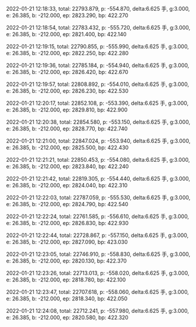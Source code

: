 2022-01-21 12:18:33, total: 22793.879, p: -554.870, delta:6.625 手, g:3.000, e: 26.385, b: -212.000, ep: 2823.290, bp: 422.270

2022-01-21 12:18:54, total: 22783.432, p: -555.720, delta:6.625 手, g:3.000, e: 26.385, b: -212.000, ep: 2821.400, bp: 422.140

2022-01-21 12:19:15, total: 22790.855, p: -555.990, delta:6.625 手, g:3.000, e: 26.385, b: -212.000, ep: 2822.250, bp: 422.280

2022-01-21 12:19:36, total: 22785.184, p: -554.940, delta:6.625 手, g:3.000, e: 26.385, b: -212.000, ep: 2826.420, bp: 422.670

2022-01-21 12:19:57, total: 22808.892, p: -554.010, delta:6.625 手, g:3.000, e: 26.385, b: -212.000, ep: 2826.230, bp: 422.530

2022-01-21 12:20:17, total: 22852.108, p: -553.390, delta:6.625 手, g:3.000, e: 26.385, b: -212.000, ep: 2829.810, bp: 422.900

2022-01-21 12:20:38, total: 22854.580, p: -553.150, delta:6.625 手, g:3.000, e: 26.385, b: -212.000, ep: 2828.770, bp: 422.740

2022-01-21 12:21:00, total: 22847.024, p: -553.940, delta:6.625 手, g:3.000, e: 26.385, b: -212.000, ep: 2825.500, bp: 422.430

2022-01-21 12:21:21, total: 22850.453, p: -554.080, delta:6.625 手, g:3.000, e: 26.385, b: -212.000, ep: 2823.840, bp: 422.240

2022-01-21 12:21:42, total: 22819.305, p: -554.440, delta:6.625 手, g:3.000, e: 26.385, b: -212.000, ep: 2824.040, bp: 422.310

2022-01-21 12:22:03, total: 22787.059, p: -555.530, delta:6.625 手, g:3.000, e: 26.385, b: -212.000, ep: 2824.790, bp: 422.540

2022-01-21 12:22:24, total: 22761.585, p: -556.610, delta:6.625 手, g:3.000, e: 26.385, b: -212.000, ep: 2826.830, bp: 422.930

2022-01-21 12:22:44, total: 22728.867, p: -557.150, delta:6.625 手, g:3.000, e: 26.385, b: -212.000, ep: 2827.090, bp: 423.030

2022-01-21 12:23:05, total: 22746.910, p: -558.830, delta:6.625 手, g:3.000, e: 26.385, b: -212.000, ep: 2820.130, bp: 422.370

2022-01-21 12:23:26, total: 22713.013, p: -558.020, delta:6.625 手, g:3.000, e: 26.385, b: -212.000, ep: 2818.780, bp: 422.100

2022-01-21 12:23:47, total: 22707.618, p: -558.060, delta:6.625 手, g:3.000, e: 26.385, b: -212.000, ep: 2818.340, bp: 422.050

2022-01-21 12:24:08, total: 22712.241, p: -557.980, delta:6.625 手, g:3.000, e: 26.385, b: -212.000, ep: 2820.580, bp: 422.320